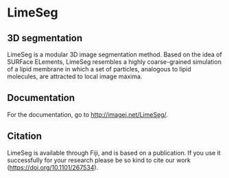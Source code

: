 LimeSeg
=========

3D segmentation
------------------------
LimeSeg is a modular 3D image segmentation method. Based on the idea of SURFace ELements, LimeSeg resembles a highly coarse-grained simulation of a lipid membrane in which a set of particles, analogous to lipid molecules, are attracted to local image maxima. 

Documentation
------------------------
For the documentation, go to http://imagej.net/LimeSeg/.



Citation
--------
LimeSeg is available through Fiji, and is based on a publication. If you use it successfully for your research please be so kind to cite our work (https://doi.org/10.1101/267534).





